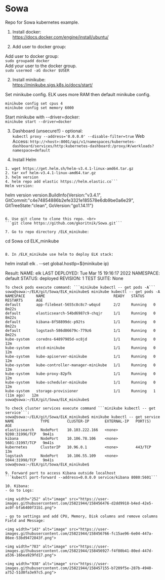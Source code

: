 # Sowa
Repo for Sowa kubernetes example.

1. Install docker: <br>
https://docs.docker.com/engine/install/ubuntu/

2. Add user to docker group: 

Add user to docker group: <br>
```sudo groupadd docker``` <br>
Add your user to the docker group. <br>
```sudo usermod -aG docker $USER```

2. Install minikube: <br>
https://minikube.sigs.k8s.io/docs/start/

Set minikube config. ELK uses more RAM then default minikube config.
```
minikube config set cpus 4
minikube config set memory 6000
```
Start minikube with --driver=docker: <br>
```minikube start --driver=docker```

3. Dashboard (unsecure!!) - optional: <br>
```kubectl proxy --address='0.0.0.0' --disable-filter=true```
Web Access:
```http://<host>:8001/api/v1/namespaces/kubernetes-dashboard/services/http:kubernetes-dashboard:/proxy/#/workloads?namespace=default```

4. Install Helm <br>
```
1. wget https://get.helm.sh/helm-v3.4.1-linux-amd64.tar.gz
2. tar xvf helm-v3.4.1-linux-amd64.tar.gz
3. helm version
4. helm repo add elastic https://helm.elastic.co```
Helm version:
```
 helm version
version.BuildInfo{Version:"v3.4.1", GitCommit:"c4e74854886b2efe3321e185578e6db9be0a6e29", GitTreeState:"clean", GoVersion:"go1.14.11"}
```

6. Use git clone to clone this repo. <br>
```git clone https://github.com/gkoritnik/Sowa.git```

7. Go to repo directory /ELK_minikube:
```
cd Sowa
cd ELK_minikube
```

8. In /ELK_minikube use helm to deploy ELK stack:
```
helm install elk . --set global.hostIp=$(minikube ip)

Result:
NAME: elk
LAST DEPLOYED: Tue Mar 15 19:16:17 2022
NAMESPACE: default
STATUS: deployed
REVISION: 1
TEST SUITE: None

```
To check pods execute command: ```minikube kubectl -- get pods -A```
sowa@sowa:~/ELK/git/Sowa/ELK_minikube$ minikube kubectl -- get pods -A
NAMESPACE     NAME                               READY   STATUS    RESTARTS      AGE
default       app-filebeat-5655c8c8c7-w6qsd      2/2     Running   0             8m22s
default       elasticsearch-54bd6987c9-chqjr     1/1     Running   0             8m22s
default       kibana-8f58899dc-p92ts             1/1     Running   0             8m22s
default       logstash-586d86679c-779z6          1/1     Running   0             8m22s
kube-system   coredns-64897985d-xc8jd            1/1     Running   0             12m
kube-system   etcd-minikube                      1/1     Running   0             12m
kube-system   kube-apiserver-minikube            1/1     Running   0             12m
kube-system   kube-controller-manager-minikube   1/1     Running   0             12m
kube-system   kube-proxy-82pfk                   1/1     Running   0             12m
kube-system   kube-scheduler-minikube            1/1     Running   0             12m
kube-system   storage-provisioner                1/1     Running   1 (11m ago)   12m
sowa@sowa:~/ELK/git/Sowa/ELK_minikube$

To check cluster services execute command ```minikube kubectl -- get service```:
sowa@sowa:~/ELK/git/Sowa/ELK_minikube$ minikube kubectl -- get service
NAME            TYPE        CLUSTER-IP       EXTERNAL-IP   PORT(S)          AGE
elasticsearch   NodePort    10.103.222.166   <none>        9200:31996/TCP   9m41s
kibana          NodePort    10.106.78.106    <none>        5601:31997/TCP   9m41s
kubernetes      ClusterIP   10.96.0.1        <none>        443/TCP          13m
logstash        NodePort    10.106.55.109    <none>        5044:31998/TCP   9m41s
sowa@sowa:~/ELK/git/Sowa/ELK_minikube$

9. Forward port to access Kibana outside localhost
```kubectl port-forward --address=0.0.0.0 service/kibana 8080:5601```

10. Kibana:
- Go to Logs:

<img width="252" alt="image" src="https://user-images.githubusercontent.com/25821944/158456476-d2dd9918-b4ed-42e5-ac0f-bfa6400f31b1.png">

- go to settings and add CPU, Memory, Disk columns and remove columns Field and Message:

<img width="143" alt="image" src="https://user-images.githubusercontent.com/25821944/158456766-fc15ae96-6e04-447a-86ee-53bd9472843f.png">

<img width="783" alt="image" src="https://user-images.githubusercontent.com/25821944/158456927-f4f80b41-80ed-447d-a536-16bea929fd17.png">

<img width="938" alt="image" src="https://user-images.githubusercontent.com/25821944/158457155-b7209f5e-287b-4940-a752-51d0fa3e97c5.png">



